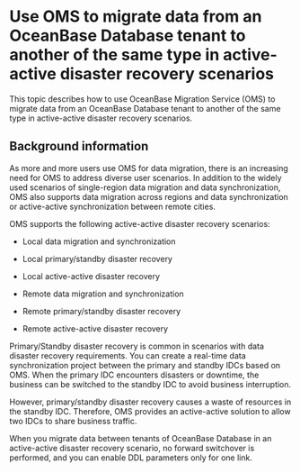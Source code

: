 # Use OMS to migrate data from an OceanBase Database tenant to another of the same type in active-active disaster recovery scenarios

This topic describes how to use OceanBase Migration Service (OMS) to migrate data from an OceanBase Database tenant to another of the same type in active-active disaster recovery scenarios. 

## Background information

As more and more users use OMS for data migration, there is an increasing need for OMS to address diverse user scenarios. In addition to the widely used scenarios of single-region data migration and data synchronization, OMS also supports data migration across regions and data synchronization or active-active synchronization between remote cities.

OMS supports the following active-active disaster recovery scenarios:

* Local data migration and synchronization

* Local primary/standby disaster recovery

* Local active-active disaster recovery

* Remote data migration and synchronization

* Remote primary/standby disaster recovery

* Remote active-active disaster recovery

Primary/Standby disaster recovery is common in scenarios with data disaster recovery requirements. You can create a real-time data synchronization project between the primary and standby IDCs based on OMS. When the primary IDC encounters disasters or downtime, the business can be switched to the standby IDC to avoid business interruption. 

However, primary/standby disaster recovery causes a waste of resources in the standby IDC. Therefore, OMS provides an active-active solution to allow two IDCs to share business traffic. 

When you migrate data between tenants of OceanBase Database in an active-active disaster recovery scenario, no forward switchover is performed, and you can enable DDL parameters only for one link. 

<!-- ## References

For more information about how to use OMS to migrate data from an OceanBase Database tenant to another of the same type in active-active disaster recovery scenarios, see [Migrate data within OceanBase Database in active-active disaster recovery scenarios](https://www.oceanbase.com/docs/enterprise-oms-doc-cn-1000000000091376).  -->
